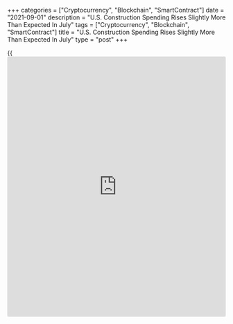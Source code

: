 +++
categories = ["Cryptocurrency", "Blockchain", "SmartContract"]
date = "2021-09-01"
description = "U.S. Construction Spending Rises Slightly More Than Expected In July"
tags = ["Cryptocurrency", "Blockchain", "SmartContract"]
title = "U.S. Construction Spending Rises Slightly More Than Expected In July"
type = "post"
+++

{{<iframe id="large-banner" src="https://www.bounty.group/#slide=13.0" width="100%" height="600" scrolling="no" style="border: 0px solid rgb(216, 221, 230); border-radius: 3px;">}}

Construction spending in the U.S. increased by slightly more than
expected in the month of July, according to a report released by the
Commerce Department on Wednesday.

The report said construction spending rose by 0.3 percent to an annual
rate of $1.569 trillion in July after edging down by less than a tenth
of a percent to revised rate of $1.563 trillion in June.

Economists had expected construction spending to inch up by 0.2 percent
compared to the 0.1 percent uptick originally reported for the previous
month.

The modest increase in construction spending came as spending on private
construction climbed by 0.3 percent to an annual rate of $1.231
trillion.

Spending on residential construction increased by 0.5 percent to a rate
of $773.0 billion, more than offsetting a 0.2 percent dip in spending on
non-residential construction to a rate of $458.0 billion.

The report also showed spending on public construction advanced by 0.7
percent to an annual rate of $337.8 billion, reflecting a 1.9 percent
jump in spending on highway construction to a rate of $94.5 billion.

Compared to the same month a year ago, total construction in July was up
9.0 percent, the Commerce Department said.

For comments and feedback [contact](https://www.playgroundfx.com/contact/): editorial@rtt[news](https://www.letsplayfx.com/blog/forex-news-website/).com

[Economic News][1]

 **What parts of the world are seeing the best (and worst) economic
performances lately? Click[here][2] to check out our [Econ Scorecard][2]
and find out! See up-to-the-moment [ranking](https://www.playgroundfx.com/blog/crypto-exchange-ranking/)s for the best and worst
performers in [GDP][2], [unemployment rate][3], [inflation][4] and much
more.**

   1. www.rtt[news](https://www.letsplayfx.com/blog/forex-news-website/).com/Content/EconomicNews.aspx
   2. www.rtt[news](https://www.letsplayfx.com/blog/forex-news-website/).com/economic-scorecard/world-rank/GDP/highest-performance.aspx
   3. www.rtt[news](https://www.letsplayfx.com/blog/forex-news-website/).com/economic-scorecard/world-rank/unemployment-rate/lowest-performance.aspx
   4. www.rtt[news](https://www.letsplayfx.com/blog/forex-news-website/).com/economic-scorecard/world-rank/CPI/highest-performance.aspx